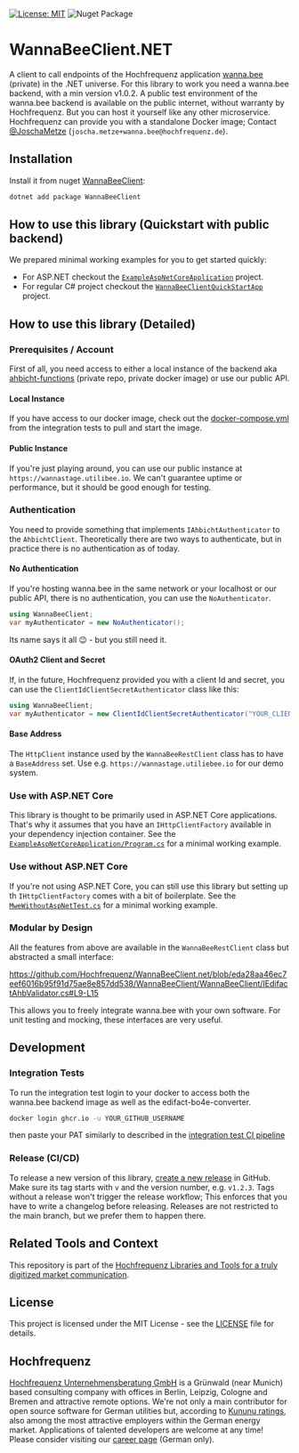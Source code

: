 [![License: MIT](https://img.shields.io/badge/License-MIT-yellow.svg)](LICENSE)
![Nuget Package](https://badgen.net/nuget/v/WannaBeeClient)

# WannaBeeClient.NET
A client to call endpoints of the Hochfrequenz application [wanna.bee](https://github.com/Hochfrequenz/wanna.bee) (private) in the .NET universe.
For this library to work you need a wanna.bee backend, with a min version v1.0.2.
A public test environment of the wanna.bee backend is available on the public internet, without warranty by Hochfrequenz.
But you can host it yourself like any other microservice.
Hochfrequenz can provide you with a standalone Docker image; Contact [@JoschaMetze](https://github.com/joschametze) (`joscha.metze+wanna.bee@hochfrequenz.de`).

## Installation

Install it from nuget [WannaBeeClient](https://www.nuget.org/packages/WannaBeeClient):

```bash
dotnet add package WannaBeeClient
```

## How to use this library (Quickstart with public backend)
We prepared minimal working examples for you to get started quickly:

* For ASP.NET checkout the [`ExampleAspNetCoreApplication`](AhbichtClient/ExampleAspNetCoreApplication/Program.cs) project.
* For regular C# project checkout the [`WannaBeeClientQuickStartApp`](WannaBeeClientQuickStartApp/Program.cs) project.

## How to use this library (Detailed)

### Prerequisites / Account
First of all, you need access to either a local instance of the backend aka [ahbicht-functions](https://github.com/Hochfrequenz/wanna.bee) (private repo, private docker image) or use our public API.

#### Local Instance
If you have access to our docker image, check out the [docker-compose.yml](WannaBeeClient/WannaBeeClient.IntegrationTest/docker-compose.yml) from the integration tests to pull and start the image.

#### Public Instance
If you're just playing around, you can use our public instance at `https://wannastage.utilibee.io`.
We can't guarantee uptime or performance, but it should be good enough for testing.

### Authentication

You need to provide something that implements `IAhbichtAuthenticator` to the `AhbichtClient`.
Theoretically there are two ways to authenticate, but in practice there is no authentication as of today.

#### No Authentication

If you're hosting wanna.bee in the same network or your localhost or our public API, there is no authentication, you can use the `NoAuthenticator`.

```csharp
using WannaBeeClient;
var myAuthenticator = new NoAuthenticator();
```
Its name says it all 😉 - but you still need it.

#### OAuth2 Client and Secret
If, in the future, Hochfrequenz provided you with a client Id and secret, you can use the `ClientIdClientSecretAuthenticator` class like this:

```csharp
using WannaBeeClient;
var myAuthenticator = new ClientIdClientSecretAuthenticator("YOUR_CLIENT_ID", "YOUR_CLIENT_SECRET");
```

#### Base Address
The `HttpClient` instance used by the `WannaBeeRestClient` class has to have a `BaseAddress` set.
Use e.g. `https://wannastage.utiliebee.io` for our demo system.

### Use with ASP.NET Core
This library is thought to be  primarily used in ASP.NET Core applications.
That's why it assumes that you have an `IHttpClientFactory` available in your dependency injection container.
See the [`ExampleAspNetCoreApplication/Program.cs`](AhbichtClient/ExampleAspNetCoreApplication/Program.cs) for a minimal working example.

### Use without ASP.NET Core
If you're not using ASP.NET Core, you can still use this library but setting up th `IHttpClientFactory` comes with a bit of boilerplate.
See the [`MweWithoutAspNetTest.cs`](AhbichtClient/WannaBeeClient.IntegrationTest/MweWithoutAspNetTest.cs) for a minimal working example.

### Modular by Design
All the features from above are available in the `WannaBeeRestClient` class but abstracted a small interface:

https://github.com/Hochfrequenz/WannaBeeClient.net/blob/eda28aa46ec7eef6016b95f91d75ae8e857dd538/WannaBeeClient/WannaBeeClient/IEdifactAhbValidator.cs#L9-L15

This allows you to freely integrate wanna.bee with your own software.
For unit testing and mocking, these interfaces are very useful.

## Development

### Integration Tests

To run the integration test login to your docker to access both the wanna.bee backend image as well as the edifact-bo4e-converter.

```bash
docker login ghcr.io -u YOUR_GITHUB_USERNAME
```

then paste your PAT similarly to described in the [integration test CI pipeline](.github/workflows/integrationtests.yml)

### Release (CI/CD)

To release a new version of this library, [create a new release](https://github.com/Hochfrequenz/WannaBeeClient.net/releases/new) in GitHub.
Make sure its tag starts with `v` and the version number, e.g. `v1.2.3`.
Tags without a release won't trigger the release workflow; This enforces that you have to write a changelog before releasing.
Releases are not restricted to the main branch, but we prefer them to happen there.

## Related Tools and Context
This repository is part of the [Hochfrequenz Libraries and Tools for a truly digitized market communication](https://github.com/Hochfrequenz/digital_market_communication/).

## License
This project is licensed under the MIT License - see the [LICENSE](LICENSE) file for details.

## Hochfrequenz
[Hochfrequenz Unternehmensberatung GmbH](https://www.hochfrequenz.de) is a Grünwald (near Munich) based consulting company with offices in Berlin, Leipzig, Cologne and Bremen and attractive remote options.
We're not only a main contributor for open source software for German utilities but, according to [Kununu ratings](https://www.kununu.com/de/hochfrequenz-unternehmensberatung1), also among the most attractive employers within the German energy market. Applications of talented developers are welcome at any time!
Please consider visiting our [career page](https://www.hochfrequenz.de/index.php/karriere/aktuelle-stellenausschreibungen/full-stack-entwickler) (German only).
